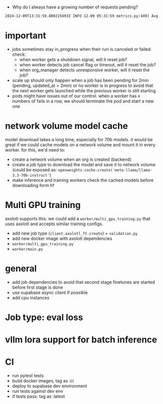 - Why do I always have a growing number of requests pending?
```bash
2024-12-09T13:31:59.800215693Z INFO 12-09 05:31:59 metrics.py:449] Avg prompt throughput: 846.1 tokens/s, Avg generation throughput: 43.0 tokens/s, Running: 10 reqs, Swapped: 0 reqs, Pending: 142 reqs, GPU KV cache usage: 39.0%, CPU KV cache usage: 0.0%.
```

# important
- jobs sometimes stay in_progress when their run is canceled or failed. check:
    - when worker gets a shutdown signal, will it reset job?
    - when worker detects job cancel flag or timeout, will it reset the job?
    - when org_manager detects unresponsive worker, will it reset the job?
- scale up should only happen when a job has been pending for 2min (pending, updated_at > 2min) or no worker is in progress to avoid that the next worker gets launched while the previous worker is still starting
- pods might have issues out of our control. when a worker has x numbers of fails in a row, we should terminate the pod and start a new one


# network volume model cache
model download takes a long time, especially for 70b models. it would be great if we could cache models on a network volume and mount it in every worker. for this, we'd need to:
- create a network volume when an org is created (backend)
- create a job type to download the model and save it to network volume (could be exposed as: `openweights.cache.create('meta-llama/llama-3.3-70b-instruct'`)
- make inference and training workers check the cached models before downloading form hf

# Multi GPU training
axolotl supports this. we could add a `worker/multi_gpu_training.py` that uses axolotl and accepts similar training configs. 
- add new job type (`client.axolotl_ft.create`) + `validation.py`
- add new docker image with axolotl dependencies
- `worker/multi_gpu_training.py`
- `worker/main.py`

# general
- add job dependencies to avoid that second stage finetunes are started before first stage is done
- use supabase async client if possible
- add cpu instances


# Job type: eval loss

# vllm lora support for batch inference

# CI
- run pytest tests
- build docker images, tag as :ci
- deploy to supabase dev environment
- run tests against dev env
- if tests pass: tag as :latest
